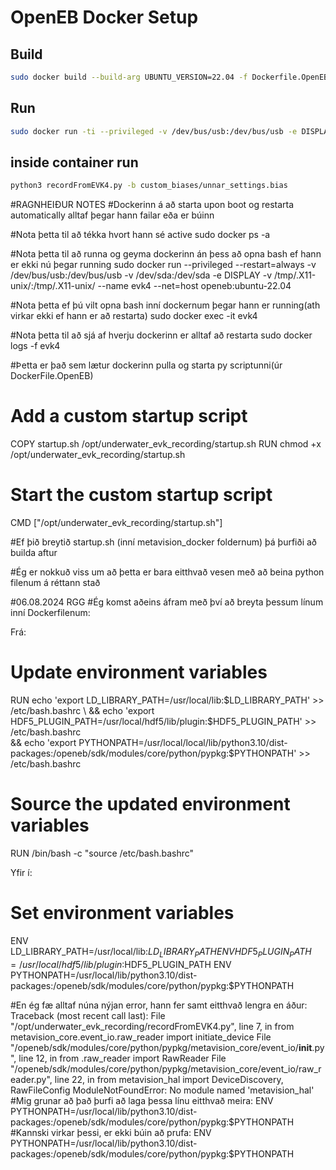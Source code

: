 # OpenEB Docker Setup

## Build

```bash
sudo docker build --build-arg UBUNTU_VERSION=22.04 -f Dockerfile.OpenEB -t openeb:ubuntu-22.04 .
```
## Run

```bash
sudo docker run -ti --privileged -v /dev/bus/usb:/dev/bus/usb -e DISPLAY -v /tmp/.X11-unix/:/tmp/.X11-unix/ --rm --net=host openeb:ubuntu-22.04 /bin/bash
```

## inside container run

```bash
python3 recordFromEVK4.py -b custom_biases/unnar_settings.bias
```

#RAGNHEIÐUR NOTES
#Dockerinn á að starta upon boot og restarta automatically alltaf þegar hann failar eða er búinn

#Nota þetta til að tékka hvort hann sé active
sudo docker ps -a

#Nota þetta til að runna og geyma dockerinn án þess að opna bash ef hann er ekki nú þegar running
sudo docker run --privileged --restart=always -v /dev/bus/usb:/dev/bus/usb -v /dev/sda:/dev/sda -e DISPLAY -v /tmp/.X11-unix/:/tmp/.X11-unix/ --name evk4 --net=host openeb:ubuntu-22.04

#Nota þetta ef þú vilt opna bash inní dockernum þegar hann er running(ath virkar ekki ef hann er að restarta)
sudo docker exec -it evk4

#Nota þetta til að sjá af hverju dockerinn er alltaf að restarta
sudo docker logs -f evk4

#Þetta er það sem lætur dockerinn pulla og starta py scriptunni(úr DockerFile.OpenEB)
# Add a custom startup script
COPY startup.sh /opt/underwater_evk_recording/startup.sh
RUN chmod +x /opt/underwater_evk_recording/startup.sh

# Start the custom startup script
CMD ["/opt/underwater_evk_recording/startup.sh"]

#Ef þið breytið startup.sh (inní metavision_docker foldernum) þá þurfiði að builda aftur

#Ég er nokkuð viss um að þetta er bara eitthvað vesen með að beina python filenum á réttann stað

#06.08.2024 RGG
#Ég komst aðeins áfram með því að breyta þessum línum inní Dockerfilenum:

Frá:
# Update environment variables
RUN echo 'export LD_LIBRARY_PATH=/usr/local/lib:$LD_LIBRARY_PATH' >> /etc/bash.bashrc \
    && echo 'export HDF5_PLUGIN_PATH=/usr/local/hdf5/lib/plugin:$HDF5_PLUGIN_PATH' >> /etc/bash.bashrc \
    && echo 'export PYTHONPATH=/usr/local/local/lib/python3.10/dist-packages:/openeb/sdk/modules/core/python/pypkg:$PYTHONPATH' >> /etc/bash.bashrc
# Source the updated environment variables
RUN /bin/bash -c "source /etc/bash.bashrc"

Yfir í:
# Set environment variables
ENV LD_LIBRARY_PATH=/usr/local/lib:$LD_LIBRARY_PATH
ENV HDF5_PLUGIN_PATH=/usr/local/hdf5/lib/plugin:$HDF5_PLUGIN_PATH
ENV PYTHONPATH=/usr/local/lib/python3.10/dist-packages:/openeb/sdk/modules/core/python/pypkg:$PYTHONPATH

#En ég fæ alltaf núna nýjan error, hann fer samt eitthvað lengra en áður:
Traceback (most recent call last):
  File "/opt/underwater_evk_recording/recordFromEVK4.py", line 7, in <module>
    from metavision_core.event_io.raw_reader import initiate_device
  File "/openeb/sdk/modules/core/python/pypkg/metavision_core/event_io/__init__.py", line 12, in <module>
    from .raw_reader import RawReader
  File "/openeb/sdk/modules/core/python/pypkg/metavision_core/event_io/raw_reader.py", line 22, in <module>
    from metavision_hal import DeviceDiscovery, RawFileConfig
ModuleNotFoundError: No module named 'metavision_hal'
#Mig grunar að það þurfi að laga þessa línu eitthvað meira:
ENV PYTHONPATH=/usr/local/lib/python3.10/dist-packages:/openeb/sdk/modules/core/python/pypkg:$PYTHONPATH
#Kannski virkar þessi, er ekki búin að prufa:
ENV PYTHONPATH=/usr/local/lib/python3.10/dist-packages:/openeb/sdk/modules/core/python/pypkg:$PYTHONPATH



